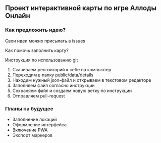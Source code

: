 ## Проект интерактивной карты по игре Аллоды Онлайн

### Как предложить идею?
Свои идеи можно присылать в issues

Как помочь заполнить карту?

Инструкция по использованию git

1. Скачиваем репозиторий к себе на компьютер
2. Переходим в папку public/data/details
3. Находим нужный json-файл и открываем в текстовом редакторе
4. Заполняем файл согласно инструкции
5. Сохраняем файл и создаем новую ветку по инструкции
6. Отправляем pull-request

### Планы на будущее
 - Заполнение локаций
 - Оформление интерфейса
 - Включение PWA
 - Экспорт маркеров
